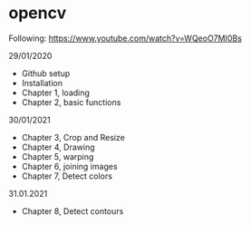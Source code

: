# opencv

Following: https://www.youtube.com/watch?v=WQeoO7MI0Bs

29/01/2020
- Github setup
- Installation
- Chapter 1, loading
- Chapter 2, basic functions

30/01/2021
- Chapter 3, Crop and Resize
- Chapter 4, Drawing
- Chapter 5, warping
- Chapter 6, joining images
- Chapter 7, Detect colors

31.01.2021
- Chapter 8, Detect contours